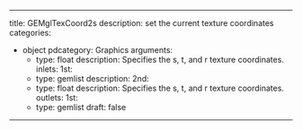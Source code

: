 
---
title: GEMglTexCoord2s
description: set the current texture coordinates
categories:
  - object
pdcategory: Graphics
arguments:
    - type: float
      description: Specifies the s, t, and r texture coordinates.
inlets:
  1st:
    - type: gemlist
      description:
  2nd:
    - type: float
      description: Specifies the s, t, and r texture coordinates.
outlets:
  1st:
    - type: gemlist
draft: false
---

